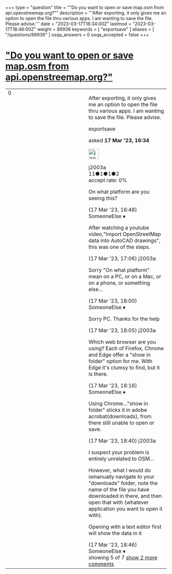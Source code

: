 +++
type = "question"
title = "&quot;Do you want to open or save map.osm from api.openstreemap.org?&quot;"
description = '''After exporting, it only gives me an option to open the file thru various apps. I am wanting to save the file. Please advise.'''
date = "2023-03-17T16:34:00Z"
lastmod = "2023-03-17T18:46:00Z"
weight = 86936
keywords = [ "exportsave" ]
aliases = [ "/questions/86936" ]
osqa_answers = 0
osqa_accepted = false
+++

<div class="headNormal">

# ["Do you want to open or save map.osm from api.openstreemap.org?"](/questions/86936/do-you-want-to-open-or-save-maposm-from-apiopenstreemaporg)

</div>

<div id="main-body">

<div id="askform">

<table id="question-table" style="width:100%;">
<colgroup>
<col style="width: 50%" />
<col style="width: 50%" />
</colgroup>
<tbody>
<tr>
<td style="width: 30px; vertical-align: top"><div class="vote-buttons">
<span id="post-86936-upvote" class="ajax-command post-vote up" rel="nofollow" title="I like this post (click again to cancel)"> </span>
<div id="post-86936-score" class="post-score" title="current number of votes">
0
</div>
<span id="post-86936-downvote" class="ajax-command post-vote down" rel="nofollow" title="I dont like this post (click again to cancel)"> </span> <span id="favorite-mark" class="ajax-command favorite-mark" rel="nofollow" title="mark/unmark this question as favorite (click again to cancel)"> </span>
<div id="favorite-count" class="favorite-count">
&#10;</div>
</div></td>
<td><div id="item-right">
<div class="question-body">
<p>After exporting, it only gives me an option to open the file thru various apps. I am wanting to save the file. Please advise.</p>
</div>
<div id="question-tags" class="tags-container tags">
<span class="post-tag tag-link-exportsave" rel="tag" title="see questions tagged &#39;exportsave&#39;">exportsave</span>
</div>
<div id="question-controls" class="post-controls">
&#10;</div>
<div class="post-update-info-container">
<div class="post-update-info post-update-info-user">
<p>asked <strong>17 Mar '23, 16:34</strong></p>
<img src="https://secure.gravatar.com/avatar/dedc89e5d164e950b473e5f0321aab8a?s=32&amp;d=identicon&amp;r=g" class="gravatar" width="32" height="32" alt="j2003a&#39;s gravatar image" />
<p><span>j2003a</span><br />
<span class="score" title="11 reputation points">11</span><span title="1 badges"><span class="badge1">●</span><span class="badgecount">1</span></span><span title="1 badges"><span class="silver">●</span><span class="badgecount">1</span></span><span title="2 badges"><span class="bronze">●</span><span class="badgecount">2</span></span><br />
<span class="accept_rate" title="Rate of the user&#39;s accepted answers">accept rate:</span> <span title="j2003a has no accepted answers">0%</span></p>
</div>
</div>
<div id="comments-container-86936" class="comments-container">
<span id="86937"></span>
<div id="comment-86937" class="comment">
<div id="post-86937-score" class="comment-score">
&#10;</div>
<div class="comment-text">
<p>On what platform are you seeing this?</p>
</div>
<div id="comment-86937-info" class="comment-info">
<span class="comment-age">(17 Mar '23, 16:48)</span> <span class="comment-user userinfo">SomeoneElse ♦</span>
</div>
</div>
<span id="86938"></span>
<div id="comment-86938" class="comment">
<div id="post-86938-score" class="comment-score">
&#10;</div>
<div class="comment-text">
<p>After watching a youtube video,"Import OpenStreetMap data into AutoCAD drawings", this was one of the steps.</p>
</div>
<div id="comment-86938-info" class="comment-info">
<span class="comment-age">(17 Mar '23, 17:06)</span> <span class="comment-user userinfo">j2003a</span>
</div>
</div>
<span id="86939"></span>
<div id="comment-86939" class="comment">
<div id="post-86939-score" class="comment-score">
&#10;</div>
<div class="comment-text">
<p>Sorry "On what platform" mean on a PC, or on a Mac, or on a phone, or something else...</p>
</div>
<div id="comment-86939-info" class="comment-info">
<span class="comment-age">(17 Mar '23, 18:00)</span> <span class="comment-user userinfo">SomeoneElse ♦</span>
</div>
</div>
<span id="86940"></span>
<div id="comment-86940" class="comment">
<div id="post-86940-score" class="comment-score">
&#10;</div>
<div class="comment-text">
<p>Sorry PC. Thanks for the help</p>
</div>
<div id="comment-86940-info" class="comment-info">
<span class="comment-age">(17 Mar '23, 18:05)</span> <span class="comment-user userinfo">j2003a</span>
</div>
</div>
<span id="86941"></span>
<div id="comment-86941" class="comment">
<div id="post-86941-score" class="comment-score">
&#10;</div>
<div class="comment-text">
<p>Which web browser are you using? Each of Firefox, Chrome and Edge offer a "show in folder" option for me. With Edge it's clumsy to find, but it is there.</p>
</div>
<div id="comment-86941-info" class="comment-info">
<span class="comment-age">(17 Mar '23, 18:16)</span> <span class="comment-user userinfo">SomeoneElse ♦</span>
</div>
</div>
<span id="86942"></span>
<div id="comment-86942" class="comment not_top_scorer">
<div id="post-86942-score" class="comment-score">
&#10;</div>
<div class="comment-text">
<p>Using Chrome..."show in folder" sticks it in adobe acrobat(downloads), from there still unable to open or save.</p>
</div>
<div id="comment-86942-info" class="comment-info">
<span class="comment-age">(17 Mar '23, 18:40)</span> <span class="comment-user userinfo">j2003a</span>
</div>
</div>
<span id="86943"></span>
<div id="comment-86943" class="comment not_top_scorer">
<div id="post-86943-score" class="comment-score">
&#10;</div>
<div class="comment-text">
<p>I suspect your problem is entirely unrelated to OSM...</p>
<p>However, what I would do ismanually navigate to your "downloads" folder, note the name of the file you have downloaded in there, and then open that with (whatever application you want to open it with).</p>
<p>Opening with a text editor first will show the data in it</p>
</div>
<div id="comment-86943-info" class="comment-info">
<span class="comment-age">(17 Mar '23, 18:46)</span> <span class="comment-user userinfo">SomeoneElse ♦</span>
</div>
</div>
</div>
<div id="comment-tools-86936" class="comment-tools">
<span class="comments-showing"> showing 5 of 7 </span> <a href="#" class="show-all-comments-link">show 2 more comments</a>
</div>
<div class="clear">
&#10;</div>
<div id="comment-86936-form-container" class="comment-form-container">
&#10;</div>
<div class="clear">
&#10;</div>
</div></td>
</tr>
</tbody>
</table>

</div>

</div>


